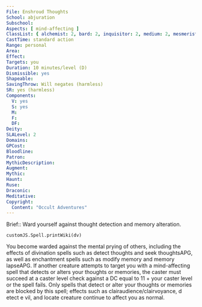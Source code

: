 ```yaml
---
File: Enshroud Thoughts
School: abjuration
Subschool: 
Aspects: [ mind-affecting ]
ClassList: { alchemist: 2, bard: 2, inquisitor: 2, medium: 2, mesmerist: 2, psychic: 2, ranger: 3, shaman: 2, witch: 2 }
CastTime: standard action
Range: personal
Area: 
Effect: 
Targets: you
Duration: 10 minutes/level (D)
Dismissible: yes
Shapeable: 
SavingThrow: Will negates (harmless)
SR: yes (harmless)
Components:
  V: yes
  S: yes
  M: 
  F: 
  DF: 
Deity: 
SLALevel: 2
Domains: 
GPCost: 
Bloodline: 
Patron: 
MythicDescription: 
Augment: 
Mythic: 
Haunt: 
Ruse: 
Draconic: 
Meditative: 
Copyright:
  Content: "Occult Adventures"
---
```

Brief:: Ward yourself against thought detection and memory alteration.

```dataviewjs
customJS.Spell.printWiki(dv)
```

You become warded against the mental prying of others, including the effects of divination spells such as detect thoughts and seek thoughtsAPG, as well as enchantment spells such as modify memory and memory lapseAPG. If another creature attempts to target you with a mind-affecting spell that  detects or alters your thoughts or memories, the caster must succeed at a caster level check against a DC equal to 11 + your caster level or the spell fails. Only spells that detect or alter your thoughts or memories are blocked by this spell; effects such as clairaudience/clairvoyance, d etect e vil, and locate creature continue to affect you as normal.
